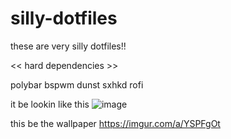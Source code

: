 # silly-dotfiles

these are very silly dotfiles!!

<< hard dependencies >>

polybar
bspwm
dunst
sxhkd
rofi

it be lookin like this
![image](https://user-images.githubusercontent.com/101241937/215049998-94db55a4-7f29-477d-b780-be2289edebee.png)

this be the wallpaper https://imgur.com/a/YSPFgOt
